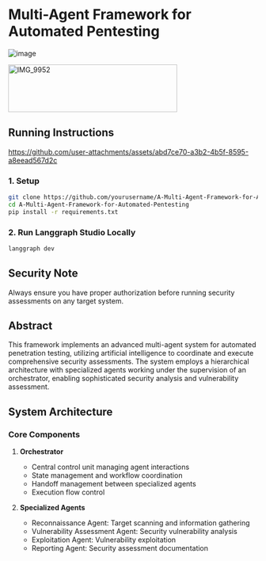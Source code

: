 # Multi-Agent Framework for Automated Pentesting

![image](https://github.com/user-attachments/assets/bdf57f28-b3a9-48c4-804f-926f73cb6708)


<img width="341" height="96" alt="IMG_9952" src="https://github.com/user-attachments/assets/2318639d-6877-421f-84be-b265430f96d9" />


## Running Instructions

https://github.com/user-attachments/assets/abd7ce70-a3b2-4b5f-8595-a8eead567d2c

### 1. Setup
```bash
git clone https://github.com/yourusername/A-Multi-Agent-Framework-for-Automated-Pentesting.git
cd A-Multi-Agent-Framework-for-Automated-Pentesting
pip install -r requirements.txt
```


### 2. Run Langgraph Studio Locally
```bash
langgraph dev
```

## Security Note
Always ensure you have proper authorization before running security assessments on any target system.

## Abstract

This framework implements an advanced multi-agent system for automated penetration testing, utilizing artificial intelligence to coordinate and execute comprehensive security assessments. The system employs a hierarchical architecture with specialized agents working under the supervision of an orchestrator, enabling sophisticated security analysis and vulnerability assessment.

## System Architecture

### Core Components

1. **Orchestrator**
   - Central control unit managing agent interactions
   - State management and workflow coordination
   - Handoff management between specialized agents
   - Execution flow control

2. **Specialized Agents**
   - Reconnaissance Agent: Target scanning and information gathering
   - Vulnerability Assessment Agent: Security vulnerability analysis
   - Exploitation Agent: Vulnerability exploitation
   - Reporting Agent: Security assessment documentation






